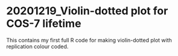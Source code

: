 # 20201219_Violin-dotted plot for COS-7 lifetime
This contains my first full R code for making violin-dotted plot with replication colour coded.
